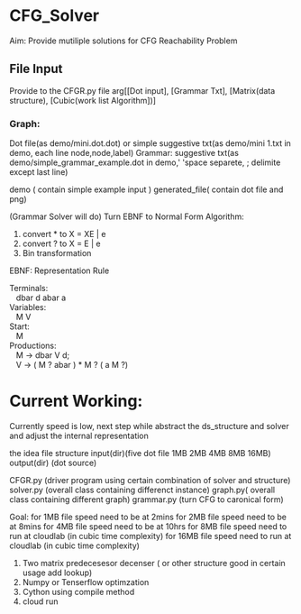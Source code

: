 # CFG_Solver

Aim: Provide mutiliple solutions for CFG Reachability Problem

## File Input

Provide to the CFGR.py file arg[[Dot input], [Grammar Txt], [Matrix(data structure), [Cubic(work list Algorithm])]

### Graph:

Dot file(as demo/mini.dot.dot)
or simple suggestive txt(as demo/mini 1.txt in demo, each line node,node,label)
Grammar:
suggestive txt(as demo/simple_grammar_example.dot in demo,' 'space separete, ; delimite except last line)

demo ( contain simple example input )
generated_file( contain dot file and png)

(Grammar Solver will do)
Turn EBNF to Normal Form
Algorithm:

1. convert \* to X = XE | e
2. convert ? to X = E | e
3. Bin transformation

EBNF: Representation Rule

Terminals:  
   dbar d abar a  
Variables:  
   M V  
Start:  
   M  
Productions:  
   M -> dbar V d;  
   V -> ( M ? abar ) \* M ? ( a M ?)

# Current Working:  
 Currently speed is low, next step while abstract the ds_structure and solver and adjust the internal representation

the idea file structure
input(dir)(five dot file 1MB 2MB 4MB 8MB 16MB)
output(dir) (dot source)

CFGR.py (driver program using certain combination of solver and structure)
solver.py (overall class containing differenct instance)
graph.py( overall class containing different graph)
grammar.py (turn CFG to caronical form)

Goal:
for 1MB file speed need to be at 2mins
for 2MB file speed need to be at 8mins
for 4MB file speed need to be at 10hrs
for 8MB file speed need to run at cloudlab (in cubic time complexity)
for 16MB file speed need to run at cloudlab (in cubic time complexity)

1. Two matrix predecesesor decenser ( or other structure good in certain usage add lookup)
2. Numpy or Tenserflow optimzation 
3. Cython using compile method
4. cloud run


